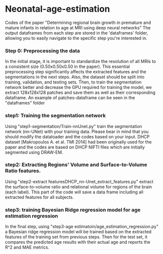 # Neonatal-age-estimation
Codes of the paper "Determining regional brain growth in premature and mature infants in relation to age at MRI using deep neural networks"
The output dataframes from each step are stored in the 'dataframes' folder, allowing you to easily navigate to the specific step you're interested in.

### Step 0: Preprocessing the data
In the initial stage, it is important to standardize the resolution of all MRIs to a consistent size (0.50x0.50x0.50 in the paper). This essential preprocessing step significantly affects the extracted features and the segmentations in the next steps. Also, the dataset should be split into training, validation, and testing sets. Then, to train the segmentation network better and decrease the GPU required for training the model, we extract 128x128x128 patches and save them as well as their corresponding dataframe. An example of patches-dataframe can be seen in the "dataframes" folder


### step1: Training the segmentation network
Using "step1-segmentation/Train-nnUnet.py" train the segmentation network (nn-UNet) with your training data. Please bear in mind that you should modify the dataloader and the codes based on your input. DHCP dataset [Makropoulos A. et al. TMI 2014] had been originally used for the paper and the codes are based on DHCP NIFTI files which are initially segmented using DRAW-EM.


### step2: Extracting Regions' Volume and Surface-to-Volume Ratio features.
Using "step2-extract featuresDHCP_nn-Unet_extract_features.py" extract the surface-to-volume ratio and relational volume for regions of the brain (each label). This part of the code will save a data frame including all extracted features for all subjects. 


### step3: training Bayesian Ridge regression model for age estimation regression
In the final step, using "step3-age estimatoin/age_estimation_regression.py" a Bayesian ridge regression model will be trained based on the extracted features of the training set from previous steps. Then for the test set, it compares the predicted age results with their actual age and reports the R^2 and MAE metrics.

